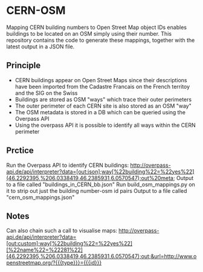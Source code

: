 # CERN-OSM
Mapping CERN building numbers to Open Street Map object IDs enables buildings to be located on an OSM simply using their number.
This repository contains the code to generate these mappings, together with the latest output in a JSON file.

## Principle
- CERN buildings appear on Open Street Maps since their descriptions have been imported from the Cadastre Francais
  on the French territoy and the SIG on the Swiss
- Buildings are stored as OSM "ways" which trace their outer perimeters
- The outer perimeter of each CERN site is also stored as an OSM "way"
- The OSM metadata is stored in a DB which can be queried using the Overpass API
- Using the overpass API it is possible to identify all ways within the CERN perimeter

## Prctice
Run the Overpass API to identify CERN buildings:
http://overpass-api.de/api/interpreter?data=[out:json];way[%22building%22=%22yes%22](46.2292395,%206.0338419,46.2385931,6.0570547);out%20meta;
Output to a file called "buildings_in_CERN_bb.json"
Run build_osm_mappings.py on it to strip out just the building number-osm id pairs
Output to a file called "cern_osm_mappings.json"

## Notes
Can also chain such a call to visualise maps:
http://overpass-api.de/api/interpreter?data=[out:custom];way[%22building%22=%22yes%22][%22name%22=%22281%22](46.2292395,%206.0338419,46.2385931,6.0570547);out;&url=http://www.openstreetmap.org/?{{{type}}}={{{id}}}

